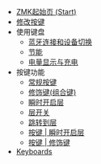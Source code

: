 * [ZMK起始页 (Start)](zmk/README)
* [修改按键](zmk/zmk-studio-set-key)
* 使用键盘
    * [蓝牙连接和设备切换](zmk/device/zmk-device-switching.md)
    * [节能](zmk/device/zmk-power-saving.md)
    * [电量显示与充电](zmk/device/zmk-battery.md)
* 按键功能
    * [常规按键 ](zmk/keymap/normal-key.md)
    * [修饰键(组合键)](zmk/keymap/mods-key)
    * [瞬时开启层](zmk/keymap/l-layer)
    * [层开关](zmk/keymap/t-layer)
    * [跳转到层](zmk/keymap/to-layer)
    * [按键 | 瞬时开启层](zmk/keymap/layer-tap-key)
    * [按键 | 修饰键](zmk/keymap/mods-tap-key)
* [Keyboards](zmk/keyboards/)

